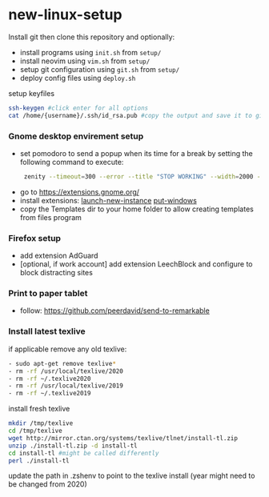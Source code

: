 # new-linux-setup

Install git then clone this repository and optionally:
- install programs  using `init.sh` from `setup/`
- install neovim using `vim.sh` from `setup/` 
- setup git configuration using `git.sh` from `setup/` 
- deploy config files using `deploy.sh`

setup keyfiles
```bash
ssh-keygen #click enter for all options
cat /home/{username}/.ssh/id_rsa.pub #copy the output and save it to github
```

### Gnome desktop envirement setup
- set pomodoro to send a popup when its time for a break by setting the following command to execute:
  ```bash
   zenity --timeout=300 --error --title "STOP WORKING" --width=2000 --height=500 --text="**Its time for a break, please stop, it can wait**"
  ```
- go to https://extensions.gnome.org/
- install extensions: [launch-new-instance](https://extensions.gnome.org/extension/600/launch-new-instance/) [put-windows](https://extensions.gnome.org/extension/39/put-windows/)
- copy the Templates dir to your home folder to allow creating templates from files program

### Firefox setup
- add extension AdGuard
- [optional, if work account] add extension LeechBlock and configure to block distracting sites

### Print to paper tablet
- follow: https://github.com/peerdavid/send-to-remarkable

### Install latest texlive
if applicable remove any old texlive:
```bash
- sudo apt-get remove texlive*
- rm -rf /usr/local/texlive/2020
- rm -rf ~/.texlive2020
- rm -rf /usr/local/texlive/2019
- rm -rf ~/.texlive2019
```
install fresh texlive
```bash
mkdir /tmp/texlive
cd /tmp/texlive
wget http://mirror.ctan.org/systems/texlive/tlnet/install-tl.zip
unzip ./install-tl.zip -d install-tl
cd install-tl #might be called differently
perl ./install-tl
```
update the path in .zshenv to point to the texlive install (year might need to be changed from 2020)
